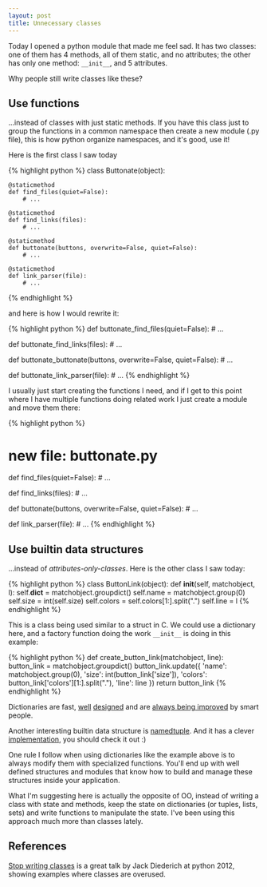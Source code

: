```yaml
---
layout: post
title: Unnecessary classes
---
```


Today I opened a python module that made me feel sad. It has two classes: one of them has 4 methods, all of them static, and no attributes; the other has only one method: `__init__`, and 5 attributes.

Why people still write classes like these?

## Use functions

...instead of classes with just static methods. If you have this class just to group the functions in a common namespace then create a new module (.py file), this is how python organize namespaces, and it's good, use it!

Here is the first class I saw today

{% highlight python %}
class Buttonate(object):

    @staticmethod
    def find_files(quiet=False):
        # ...

    @staticmethod
    def find_links(files):
        # ...

    @staticmethod
    def buttonate(buttons, overwrite=False, quiet=False):
        # ...

    @staticmethod
    def link_parser(file):
        # ...
{% endhighlight %}

and here is how I would rewrite it:

{% highlight python %}
def buttonate_find_files(quiet=False):
    # ...

def buttonate_find_links(files):
    # ...

def buttonate_buttonate(buttons, overwrite=False, quiet=False):
    # ...

def buttonate_link_parser(file):
    # ...
{% endhighlight %}

I usually just start creating the functions I need, and if I get to this point where I have multiple functions doing related work I just create a module and move them there:

{% highlight python %}
# new file: buttonate.py

def find_files(quiet=False):
    # ...

def find_links(files):
    # ...

def buttonate(buttons, overwrite=False, quiet=False):
    # ...

def link_parser(file):
    # ...
{% endhighlight %}


## Use builtin data structures

...instead of _attributes-only-classes_. Here is the other class I saw today:

{% highlight python %}
class ButtonLink(object):
    def __init__(self, matchobject, l):
    self.__dict__ = matchobject.groupdict()
    self.name = matchobject.group(0)
    self.size = int(self.size)
    self.colors = self.colors[1:].split(".")
    self.line = l
{% endhighlight %}

This is a class being used similar to a struct in C. We could use a dictionary here, and a factory function doing the work `__init__` is doing in this example:

{% highlight python %}
def create_button_link(matchobject, line):
    button_link = matchobject.groupdict()
    button_link.update({
        'name': matchobject.group(0),
        'size': int(button_link['size']),
        'colors': button_link['colors'][1:].split("."),
        'line': line
    })
    return button_link
{% endhighlight %}

Dictionaries are fast, [well](http://hg.python.org/cpython/file/tip/Objects/dictnotes.txt) [designed](http://hg.python.org/cpython/file/tip/Objects/dictobject.c) and are [always being improved](http://mail.python.org/pipermail/python-dev/2012-December/123028.html) by smart people.

Another interesting builtin data structure is [namedtuple](http://docs.python.org/2/library/collections.html#collections.namedtuple). And it has a clever [implementation](http://hg.python.org/cpython/file/baa7b5555656/Lib/collections/__init__.py#l233), you should check it out :)

One rule I follow when using dictionaries like the example above is to always modify them with specialized functions. You'll end up with well defined structures and modules that know how to build and manage these structures inside your application.

What I'm suggesting here is actually the opposite of OO, instead of writing a class with state and methods, keep the state on dictionaries (or tuples, lists, sets) and write functions to manipulate the state. I've been using this approach much more than classes lately.

## References

[Stop writing classes](https://www.youtube.com/watch?v=o9pEzgHorH0) is a great talk by Jack Diederich at python 2012, showing examples where classes are overused.
